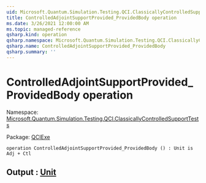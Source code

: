 ```yaml
---
uid: Microsoft.Quantum.Simulation.Testing.QCI.ClassicallyControlledSupportTests.ControlledAdjointSupportProvided_ProvidedBody
title: ControlledAdjointSupportProvided_ProvidedBody operation
ms.date: 3/26/2021 12:00:00 AM
ms.topic: managed-reference
qsharp.kind: operation
qsharp.namespace: Microsoft.Quantum.Simulation.Testing.QCI.ClassicallyControlledSupportTests
qsharp.name: ControlledAdjointSupportProvided_ProvidedBody
qsharp.summary: ''
---
```


# ControlledAdjointSupportProvided_ProvidedBody operation

Namespace: [Microsoft.Quantum.Simulation.Testing.QCI.ClassicallyControlledSupportTests](xref:Microsoft.Quantum.Simulation.Testing.QCI.ClassicallyControlledSupportTests)

Package: [QCIExe](https://nuget.org/packages/QCIExe)




```qsharp
operation ControlledAdjointSupportProvided_ProvidedBody () : Unit is Adj + Ctl
```


## Output : [Unit](xref:microsoft.quantum.lang-ref.unit)

